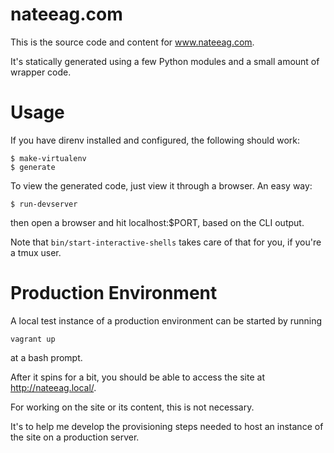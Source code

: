 nateeag.com
===========

This is the source code and content for www.nateeag.com.

It's statically generated using a few Python modules and a small amount of
wrapper code.


Usage
=====

If you have direnv installed and configured, the following should work:

    $ make-virtualenv
    $ generate

To view the generated code, just view it through a browser. An easy way:

    $ run-devserver

then open a browser and hit localhost:$PORT, based on the CLI output.

Note that `bin/start-interactive-shells` takes care of that for you, if you're
a tmux user.


Production Environment
======================

A local test instance of a production environment can be started by running

    vagrant up

at a bash prompt.

After it spins for a bit, you should be able to access the site at
http://nateeag.local/.

For working on the site or its content, this is not necessary.

It's to help me develop the provisioning steps needed to host an instance of
the site on a production server.
